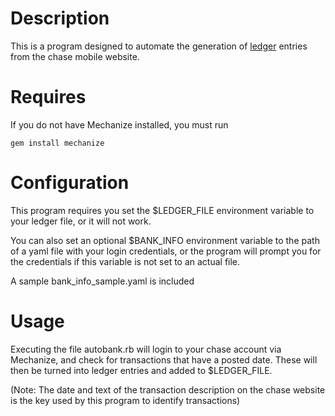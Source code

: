 # Description

This is a program designed to automate the generation of 
[ledger](https://github.com/ledger/ledger) entries from the chase mobile 
website.

# Requires

If you do not have Mechanize installed, you must run

	gem install mechanize

# Configuration

This program requires you set the $LEDGER\_FILE environment variable to
your ledger file, or it will not work.

You can also set an optional $BANK\_INFO environment variable to the path of a
yaml file with your login credentials, or the program will prompt you for the 
credentials if this variable is not set to an actual file.

A sample bank\_info\_sample.yaml is included

# Usage

Executing the file autobank.rb will login to your chase account via Mechanize, 
and check for transactions that have a posted date. These will then be turned into ledger entries and added to $LEDGER\_FILE.

(Note: The date and text of the transaction description on the chase website is
the key used by this program to identify transactions)
